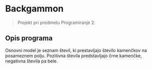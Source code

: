 # Backgammon

> Projekt pri predmetu Programiranje 2.

## Opis programa

Osnovni model je seznam števil, ki prestavljajo število kamenčkov na posameznem polju.
Pozitivna števila predstavljajo črne kamenčke, negativna števila pa bele.

